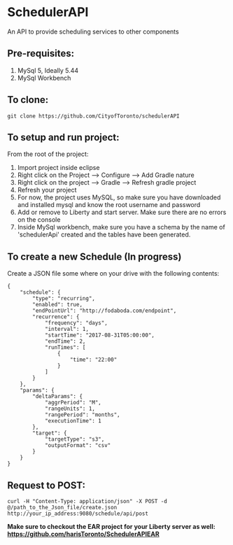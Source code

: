 # SchedulerAPI

An API to provide scheduling services to other components

## Pre-requisites:
1. MySql 5, Ideally 5.44
2. MySql Workbench

## To clone:

`git clone https://github.com/CityofToronto/schedulerAPI`

## To setup and run project:

From the root of the project:

1. Import project inside eclipse
2. Right click on the Project --> Configure --> Add Gradle nature
3. Right click on the project --> Gradle --> Refresh gradle project
4. Refresh your project
5. For now, the project uses MySQL, so make sure you have downloaded and installed mysql and know the root username and password
6. Add or remove to Liberty and start server. Make sure there are no errors on the console
7. Inside MySql workbench, make sure you have a schema by the name of 'schedulerApi' created and the tables have been generated.

## To create a new Schedule (In progress)

Create a JSON file some where on your drive with the following contents:
```
{
	"schedule": {
		"type": "recurring",
		"enabled": true,
		"endPointUrl": "http://fodaboda.com/endpoint",
		"recurrence": {
			"frequency": "days",
			"interval": 1,
			"startTime": "2017-08-31T05:00:00",
			"endTime": 2,
			"runTimes": [
				{
					"time": "22:00"
				}
			]
		}
	},
	"params": {
		"deltaParams": {
			"aggrPeriod": "M",
			"rangeUnits": 1,
			"rangePeriod": "months",
			"executionTime": 1
		},
		"target": {
			"targetType": "s3",
			"outputFormat": "csv"
		}
	}
}
```

## Request to POST:

`curl -H "Content-Type: application/json" -X POST -d @/path_to_the_Json_file/create.json http://your_ip_address:9080/schedule/api/post` 

**Make sure to checkout the EAR project for your Liberty server as well: https://github.com/harisToronto/SchedulerAPIEAR**
